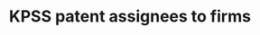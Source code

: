 ---
description: 'This data provides an updated data series for KPSS values and forward
  citations, a patent number to the CRSP "permno" match and a patent number to CPC
  class match following the paper Kogan, L., Papanikolaou, D., Seru, A. and Stoffman,
  N., 2017. Technological innovation, resource allocation, and growth. Quarterly Journal
  of Economics, 132(2), pp. 665-712. '
last_edit: Mon, 19 Jun 2023 15:09:35 GMT
location: https://github.com/KPSS2017/Technological-Innovation-Resource-Allocation-and-Growth-Extended-Data
shortname: kpss
title: KPSS patent assignees to firms
uuid: f785ec00-48fc-460e-b335-9bdc28bd1084
---
